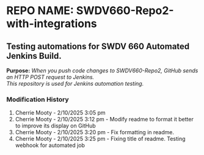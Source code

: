 #  REPO NAME:  SWDV660-Repo2-with-integrations
## Testing automations for SWDV 660 Automated Jenkins Build.

**Purpose:** *When you push code changes to SWDV660-Repo2, GitHub sends an HTTP POST request to Jenkins.  
This repository is used for Jenkins automation testing.*

### **Modification History**
1.  Cherrie Mooty - 2/10/2025 3:05 pm
2.  Cherrie Mooty - 2/10/2025 3:12 pm - Modify readme to format it better to improve its display on GitHub
3.  Cherrie Mooty - 2/10/2025 3:20 pm - Fix formatting in readme.
4.  Cherrie Mooty - 2/10/2025 3:25 pm - Fixing title of readme.
Testing webhook for automated job
